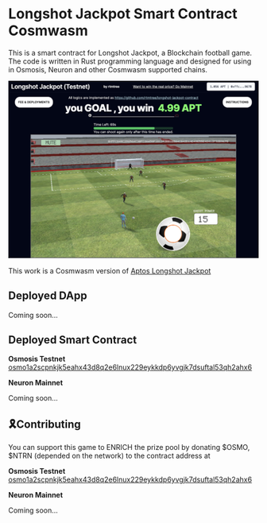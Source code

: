 # Longshot Jackpot Smart Contract Cosmwasm
This is a smart contract for Longshot Jackpot, a Blockchain football game. The code is written in Rust programming language and designed for using in Osmosis, Neuron and other Cosmwasm supported chains.

![Javatpoint](preview_image.png)  

This work is a Cosmwasm version of [Aptos Longshot Jackpot](https://github.com/rtmtree/longshot-jackpot-contract)

## Deployed DApp

Coming soon...

## Deployed Smart Contract

**Osmosis Testnet**
[osmo1a2scpnkjk5eahx43d8q2e6lnux229eykkdp6yvgjk7dsuftal53qh2ahx6](https://celatone.osmosis.zone/osmo-test-5/contracts/osmo1a2scpnkjk5eahx43d8q2e6lnux229eykkdp6yvgjk7dsuftal53qh2ahx6)

**Neuron Mainnet**

Coming soon...

## 🎗Contributing
You can support this game to ENRICH the prize pool by donating \$OSMO, \$NTRN (depended on the network) to the contract address at 

**Osmosis Testnet**
[osmo1a2scpnkjk5eahx43d8q2e6lnux229eykkdp6yvgjk7dsuftal53qh2ahx6](https://celatone.osmosis.zone/osmo-test-5/contracts/osmo1a2scpnkjk5eahx43d8q2e6lnux229eykkdp6yvgjk7dsuftal53qh2ahx6)

**Neuron Mainnet**

Coming soon...